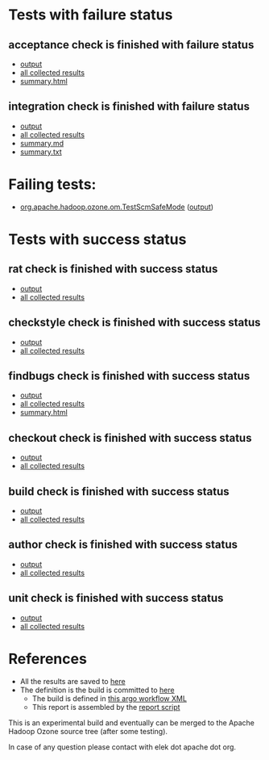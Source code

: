 # Tests with failure status

## acceptance check is finished with failure status

   * [output](https://raw.githubusercontent.com/elek/ozone-ci-03/master/pr/pr-hdds-2450-rep-threads-xg2nw/acceptance/output.log)
   * [all collected results](https://github.com/elek/ozone-ci-03/tree/master/pr/pr-hdds-2450-rep-threads-xg2nw/acceptance)
   * [summary.html](https://elek.github.io/ozone-ci-03/pr/pr-hdds-2450-rep-threads-xg2nw/acceptance/summary.html)


## integration check is finished with failure status

   * [output](https://raw.githubusercontent.com/elek/ozone-ci-03/master/pr/pr-hdds-2450-rep-threads-xg2nw/integration/output.log)
   * [all collected results](https://github.com/elek/ozone-ci-03/tree/master/pr/pr-hdds-2450-rep-threads-xg2nw/integration)
   * [summary.md](https://github.com/elek/ozone-ci-03/tree/master/pr/pr-hdds-2450-rep-threads-xg2nw/integration/summary.md)
   * [summary.txt](https://github.com/elek/ozone-ci-03/tree/master/pr/pr-hdds-2450-rep-threads-xg2nw/integration/summary.txt)

# Failing tests: 

 * [org.apache.hadoop.ozone.om.TestScmSafeMode](hadoop-ozone/integration-test/org.apache.hadoop.ozone.om.TestScmSafeMode.txt) ([output](hadoop-ozone/integration-test/org.apache.hadoop.ozone.om.TestScmSafeMode-output.txt))


# Tests with success status

## rat check is finished with success status

   * [output](https://raw.githubusercontent.com/elek/ozone-ci-03/master/pr/pr-hdds-2450-rep-threads-xg2nw/rat/output.log)
   * [all collected results](https://github.com/elek/ozone-ci-03/tree/master/pr/pr-hdds-2450-rep-threads-xg2nw/rat)


## checkstyle check is finished with success status

   * [output](https://raw.githubusercontent.com/elek/ozone-ci-03/master/pr/pr-hdds-2450-rep-threads-xg2nw/checkstyle/output.log)
   * [all collected results](https://github.com/elek/ozone-ci-03/tree/master/pr/pr-hdds-2450-rep-threads-xg2nw/checkstyle)


## findbugs check is finished with success status

   * [output](https://raw.githubusercontent.com/elek/ozone-ci-03/master/pr/pr-hdds-2450-rep-threads-xg2nw/findbugs/output.log)
   * [all collected results](https://github.com/elek/ozone-ci-03/tree/master/pr/pr-hdds-2450-rep-threads-xg2nw/findbugs)
   * [summary.html](https://elek.github.io/ozone-ci-03/pr/pr-hdds-2450-rep-threads-xg2nw/findbugs/summary.html)


## checkout check is finished with success status

   * [output](https://raw.githubusercontent.com/elek/ozone-ci-03/master/pr/pr-hdds-2450-rep-threads-xg2nw/checkout/output.log)
   * [all collected results](https://github.com/elek/ozone-ci-03/tree/master/pr/pr-hdds-2450-rep-threads-xg2nw/checkout)


## build check is finished with success status

   * [output](https://raw.githubusercontent.com/elek/ozone-ci-03/master/pr/pr-hdds-2450-rep-threads-xg2nw/build/output.log)
   * [all collected results](https://github.com/elek/ozone-ci-03/tree/master/pr/pr-hdds-2450-rep-threads-xg2nw/build)


## author check is finished with success status

   * [output](https://raw.githubusercontent.com/elek/ozone-ci-03/master/pr/pr-hdds-2450-rep-threads-xg2nw/author/output.log)
   * [all collected results](https://github.com/elek/ozone-ci-03/tree/master/pr/pr-hdds-2450-rep-threads-xg2nw/author)


## unit check is finished with success status

   * [output](https://raw.githubusercontent.com/elek/ozone-ci-03/master/pr/pr-hdds-2450-rep-threads-xg2nw/unit/output.log)
   * [all collected results](https://github.com/elek/ozone-ci-03/tree/master/pr/pr-hdds-2450-rep-threads-xg2nw/unit)




# References

 * All the results are saved to [here](https://github.com/elek/ozone-ci-03/tree/master/pr/pr-hdds-2450-rep-threads-xg2nw/)
 * The definition is the build is committed to [here](https://github.com/elek/argo-ozone)
    * The build is defined in [this argo workflow XML](https://github.com/elek/argo-ozone/blob/master/ozone-build.yaml)
    * This report is assembled by the [report script](https://github.com/elek/argo-ozone/blob/master/scripts/report.sh)

This is an experimental build and eventually can be merged to the Apache Hadoop Ozone source tree (after some testing).

In case of any question please contact with elek dot apache dot org.
